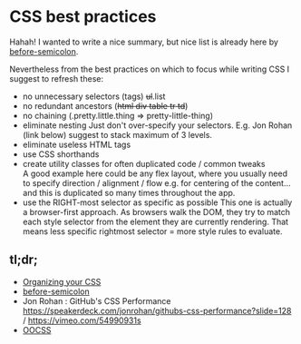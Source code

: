 # CSS best practices

Hahah! I wanted to write a nice summary, but nice list is already here by [before-semicolon](https://medium.com/before-semicolon/50-css-best-practices-guidelines-to-write-better-css-c60807e9eee2).

Nevertheless from the  best practices on which to focus while writing CSS I suggest to refresh these:

 - no unnecessary selectors (tags)  ~~ul~~.list  
 - no redundant ancestors (~~html div table tr td~~)
 - no chaining (.pretty.little.thing => pretty-little-thing)  
 - eliminate nesting
   Just don't over-specify your selectors. E.g. Jon Rohan (link below) suggest to stack maximum of 3 levels.
 - eliminate useless HTML tags
 - use CSS shorthands
 - create utility classes for often duplicated code / common tweaks  
   A good example here could be any flex layout, where you usually need to specify direction / alignment / flow e.g. for centering of the content... and this is duplicated so many times throughout the app.
 - use the RIGHT-most selector as specific as possible
  This one is actually a browser-first approach. As browsers walk the DOM, they try to match each style selector from the element they are currently rendering. That means less specific rightmost selector = more style rules to evaluate.



## tl;dr;

- [Organizing your CSS](https://developer.mozilla.org/en-US/docs/Learn/CSS/Building_blocks/Organizing)
- [before-semicolon](https://medium.com/before-semicolon/50-css-best-practices-guidelines-to-write-better-css-c60807e9eee2)
- Jon Rohan : GitHub's CSS Performance  
https://speakerdeck.com/jonrohan/githubs-css-performance?slide=128 / https://vimeo.com/54990931s
- [OOCSS](https://github.com/stubbornella/oocss/wiki)